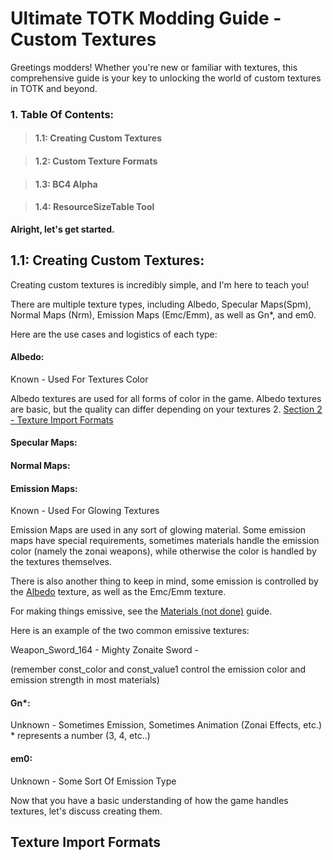 # Ultimate TOTK Modding Guide - Custom Textures

Greetings modders! Whether you're new or familiar with textures, this comprehensive guide is your key to unlocking the world of custom textures in TOTK and beyond.

### 1. Table Of Contents:

> #### 1.1: Creating Custom Textures

> #### 1.2: Custom Texture Formats

> #### 1.3: BC4 Alpha

> #### 1.4: ResourceSizeTable Tool

**Alright, let's get started.**

## 1.1: Creating Custom Textures:

Creating custom textures is incredibly simple, and I'm here to teach you!

There are multiple texture types, including Albedo, Specular Maps(Spm), Normal Maps (Nrm), Emission Maps (Emc/Emm), as well as Gn*, and em0.

Here are the use cases and logistics of each type:

#### Albedo:

Known - Used For Textures Color

Albedo textures are used for all forms of color in the game. Albedo textures are basic, but the quality can differ depending on your textures 2. [Section 2 - Texture Import Formats](#texture-import-formats)

#### Specular Maps:

#### Normal Maps:

#### Emission Maps:

Known - Used For Glowing Textures

Emission Maps are used in any sort of glowing material. Some emission maps have special requirements, sometimes materials handle the emission color (namely the zonai weapons), while otherwise the color is handled by the textures themselves.

There is also another thing to keep in mind, some emission is controlled by the [Albedo](#albedo) texture, as well as the Emc/Emm texture.

For making things emissive, see the [Materials (not done)]() guide.

Here is an example of the two common emissive textures:

Weapon_Sword_164 - Mighty Zonaite Sword - 

(remember const_color and const_value1 control the emission color and emission strength in most materials)

#### Gn*:

Unknown - Sometimes Emission, Sometimes Animation (Zonai Effects, etc.) * represents a number (3, 4, etc..)

#### em0:

Unknown - Some Sort Of Emission Type

Now that you have a basic understanding of how the game handles textures, let's discuss creating them.

## Texture Import Formats